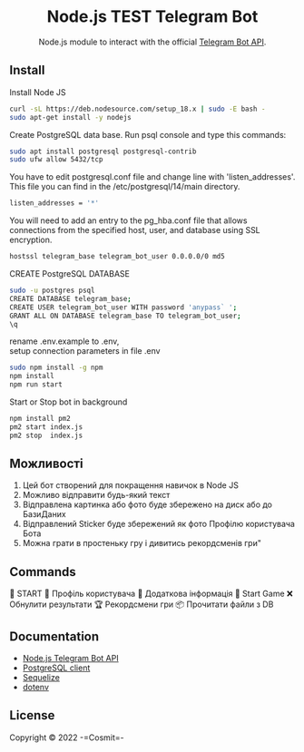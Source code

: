 <h1 align="center">Node.js TEST Telegram Bot</h1>

<div align="center">

Node.js module to interact with the official [Telegram Bot API](https://core.telegram.org/bots/api).

</div>



## Install

Install Node JS 
```sh
curl -sL https://deb.nodesource.com/setup_18.x | sudo -E bash -
sudo apt-get install -y nodejs
```

Create PostgreSQL data base. Run psql console and type this commands:
```sh
sudo apt install postgresql postgresql-contrib
sudo ufw allow 5432/tcp

```
You have to edit postgresql.conf file and change line with 'listen_addresses'.
This file you can find in the /etc/postgresql/14/main directory.

```sh
listen_addresses = '*'
```

You will need to add an entry to the pg_hba.conf file that allows connections from the specified host, user, and database using SSL encryption.

```sh
hostssl telegram_base telegram_bot_user 0.0.0.0/0 md5

```
CREATE PostgreSQL DATABASE

```sh
sudo -u postgres psql
CREATE DATABASE telegram_base;
CREATE USER telegram_bot_user WITH password 'anypass` ';
GRANT ALL ON DATABASE telegram_base TO telegram_bot_user;
\q
```
rename  .env.example to .env,  
setup connection parameters  in file .env

```sh
sudo npm install -g npm
npm install
npm run start
```

Start or Stop bot in background

```sh
npm install pm2
pm2 start index.js
pm2 stop  index.js
```

## Можливості

1. Цей бот створений для покращення навичок в Node JS  
2. Можливо відправити будь-який текст 
3. Відправлена картинка або фото буде збережено на диск або до БазиДаних
4. Відправлений Sticker буде збережений як фото Профілю користувача Бота
5. Можна грати в простеньку гру і дивитись рекордсменів гри"

## Commands
🎌 START
🔎 Профіль користувача
🤦 Додаткова інформація
🎲 Start Game
❌ Обнулити результати
🏆 Рекордсмени гри
📦 Прочитати файли з DB

## Documentation

* [Node.js Telegram Bot API][Node.js-Telegram-Bot-API]
* [PostgreSQL client][PostgreSQL]
* [Sequelize][sequelize]
* [dotenv][dotenv]

## License

Copyright © 2022 -=Cosmit=-

[dotenv]:https://github.com/motdotla/dotenv
[sequelize]:https://sequelize.org/
[Node.js-Telegram-Bot-API]:https://www.npmjs.com/package/node-telegram-bot-api
[PostgreSQL]:https://www.npmjs.com/package/node-telegram-bot-api